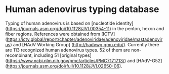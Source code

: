 # Human adenovirus typing database
Typing of human adenovirus is based on [nucleotide identity] (https://journals.asm.org/doi/10.1128/JVI.00354-11) in the penton, hexon and fiber regions. References were obtained from [ICTV] (https://ictv.global/report/chapter/adenoviridae/adenoviridae/mastadenovirus) and [HAdV Working Group] (http://hadvwg.gmu.edu/). Currently there are 113 recognized human adenovirus types. 52 of them are non-recombinant, including 51 [original types] (https://www.ncbi.nlm.nih.gov/pmc/articles/PMC7171713/) and [HAdV-G52] (https://journals.asm.org/doi/full/10.1128/JVI.02650-06).   
